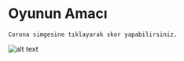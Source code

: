 # Oyunun Amacı
	Corona simgesine tıklayarak skor yapabilirsiniz.
![alt text]([url=https://hizliresim.com/HLGqmo][img]https://i.hizliresim.com/HLGqmo.jpg[/img][/url])
